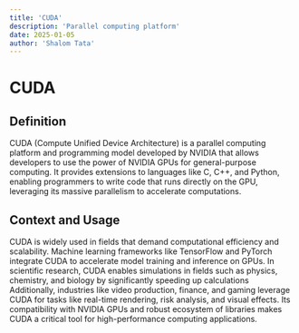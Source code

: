 ```yaml
---
title: 'CUDA'
description: 'Parallel computing platform'
date: 2025-01-05
author: 'Shalom Tata'
---
```


# CUDA

## Definition

CUDA (Compute Unified Device Architecture) is a parallel computing platform
and programming model developed by NVIDIA that allows developers to use the
power of NVIDIA GPUs for general-purpose computing. It provides extensions to
languages like C, C++, and Python, enabling programmers to write code that runs
directly on the GPU, leveraging its massive parallelism to accelerate computations.

## Context and Usage

CUDA is widely used in fields that demand computational efficiency and scalability.
Machine learning frameworks like TensorFlow and PyTorch integrate CUDA to accelerate
model training and inference on GPUs. In scientific research, CUDA enables simulations
in fields such as physics, chemistry, and biology by significantly speeding up calculations
Additionally, industries like video production, finance, and gaming leverage CUDA for tasks like real-time rendering, risk analysis, and visual effects. Its compatibility with NVIDIA GPUs and robust ecosystem of libraries makes CUDA a critical tool for high-performance computing applications.